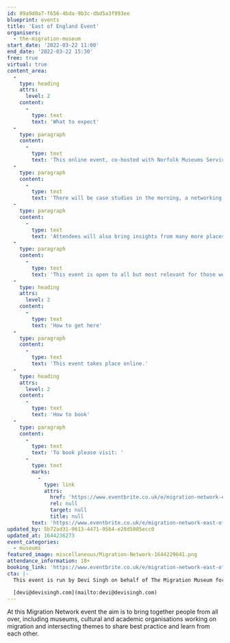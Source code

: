 ```yaml
---
id: 09a9d0a7-f656-4bda-9b3c-dbd5a3f993ee
blueprint: events
title: 'East of England Event'
organisers:
  - the-migration-museum
start_date: '2022-03-22 11:00'
end_date: '2022-03-22 15:30'
free: true
virtual: true
content_area:
  -
    type: heading
    attrs:
      level: 2
    content:
      -
        type: text
        text: 'What to expect'
  -
    type: paragraph
    content:
      -
        type: text
        text: 'This online event, co-hosted with Norfolk Museums Service, will be a mixture of case studies, discussion groups and networking opportunities.'
  -
    type: paragraph
    content:
      -
        type: text
        text: 'There will be case studies in the morning, a networking opportunity and then your choice of discussion groups in the afternoon. There will be a great range of content confirmed from museums and organisations in Norwich, Great Yarmouth and St Albans and more coming. '
  -
    type: paragraph
    content:
      -
        type: text
        text: 'Attendees will also bring insights from many more places. The Migration Museum will be in touch to ask you to give your preferences for the afternoon discussion group once you have registered via Eventbrite. '
  -
    type: paragraph
    content:
      -
        type: text
        text: 'This event is open to all but most relevant for those working across the East of England. It is understood that it may be a challenge to commit to this length of event online and appreciate that you might need to drop in and out during the day.'
  -
    type: heading
    attrs:
      level: 2
    content:
      -
        type: text
        text: 'How to get here'
  -
    type: paragraph
    content:
      -
        type: text
        text: 'This event takes place online.'
  -
    type: heading
    attrs:
      level: 2
    content:
      -
        type: text
        text: 'How to book'
  -
    type: paragraph
    content:
      -
        type: text
        text: 'To book please visit: '
      -
        type: text
        marks:
          -
            type: link
            attrs:
              href: 'https://www.eventbrite.co.uk/e/migration-network-east-of-england-event-tickets-255991295857'
              rel: null
              target: null
              title: null
        text: 'https://www.eventbrite.co.uk/e/migration-network-east-of-england-event-tickets-255991295857'
updated_by: 5b72ad31-9613-4471-9564-e28d5005ecc0
updated_at: 1644236273
event_categories:
  - museums
featured_image: miscellaneous/Migration-Network-1644229641.png
attendance_information: 18+
booking_link: 'https://www.eventbrite.co.uk/e/migration-network-east-of-england-event-tickets-255991295857'
cta: |-
  This event is run by Devi Singh on behalf of The Migration Museum for more infromation please get in touch via:

  [devi@devisingh.com](mailto:devi@devisingh.com)
---
```

At this Migration Network event the aim is to bring together people from all over, including museums, cultural and academic organisations working on migration and intersecting themes to share best practice and learn from each other.